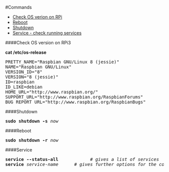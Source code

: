 #Commands
- <a href=#section-check-os-version>Check OS verion on RPi</a>
- <a href=#section-reboot>Reboot</a>
- <a href=#section-shutdown>Shutdown</a>
- <a href=#section-service>Service - check running services</a>

<div id="section-check-os-version">
####Check OS version on RPi3

<b>cat /etc/os-release</b>
<pre>
PRETTY_NAME="Raspbian GNU/Linux 8 (jessie)"
NAME="Raspbian GNU/Linux"
VERSION_ID="8"
VERSION="8 (jessie)"
ID=raspbian
ID_LIKE=debian
HOME_URL="http://www.raspbian.org/"
SUPPORT_URL="http://www.raspbian.org/RaspbianForums"
BUG_REPORT_URL="http://www.raspbian.org/RaspbianBugs"
</pre>

<div id="section-shutdown">
####Shutdown
<pre>
<b>sudo shutdown -s</b> <em>now</em>
</pre>

<div id="section-reboot">
####Reboot
<pre>
<b>sudo shutdown -r</b> <em>now</em>
</pre>

<div id="section-service">
####Service
<pre>
<b>service --status-all</b>            # <em>gives a list of services</em>
<b>service</b> <em>service-name</em>      # <em>gives further options for the command</em>
</pre>
